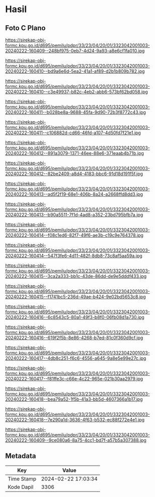 # Hasil

## Foto C Plano

https://sirekap-obj-formc.kpu.go.id/d695/pemilu/pdpr/33/23/04/20/01/3323042001003-20240222-160409--248bf975-0eb7-4d24-9a93-a8e6cf1fa010.jpg

https://sirekap-obj-formc.kpu.go.id/d695/pemilu/pdpr/33/23/04/20/01/3323042001003-20240222-160410--bd9a6e6d-5ea2-41a1-af89-d2b1b809b782.jpg

https://sirekap-obj-formc.kpu.go.id/d695/pemilu/pdpr/33/23/04/20/01/3323042001003-20240222-160410--c3e49937-b82c-4eb2-abb6-573bf62bd058.jpg

https://sirekap-obj-formc.kpu.go.id/d695/pemilu/pdpr/33/23/04/20/01/3323042001003-20240222-160411--b028be8a-9688-45fa-9d90-72b3f8772c43.jpg

https://sirekap-obj-formc.kpu.go.id/d695/pemilu/pdpr/33/23/04/20/01/3323042001003-20240222-160411--c106882d-cd66-46fd-a107-4d50fd7f21e1.jpg

https://sirekap-obj-formc.kpu.go.id/d695/pemilu/pdpr/33/23/04/20/01/3323042001003-20240222-160412--891a3079-1371-46ee-88e6-371eaab4b71b.jpg

https://sirekap-obj-formc.kpu.go.id/d695/pemilu/pdpr/33/23/04/20/01/3323042001003-20240222-160412--82be2409-a8d4-4183-bbc6-91d18d191f5f.jpg

https://sirekap-obj-formc.kpu.go.id/d695/pemilu/pdpr/33/23/04/20/01/3323042001003-20240222-160413--ad5f2f19-68e1-406b-8a24-a2668ffd8dd3.jpg

https://sirekap-obj-formc.kpu.go.id/d695/pemilu/pdpr/33/23/04/20/01/3323042001003-20240222-160413--b90a5511-7f1d-4ad8-a352-23bd795bfb7a.jpg

https://sirekap-obj-formc.kpu.go.id/d695/pemilu/pdpr/33/23/04/20/01/3323042001003-20240222-160414--f08c1ed6-82f7-49f6-ae3b-c19c9e764378.jpg

https://sirekap-obj-formc.kpu.go.id/d695/pemilu/pdpr/33/23/04/20/01/3323042001003-20240222-160414--547f3fe6-4d11-482f-8db8-73c8af5aa59a.jpg

https://sirekap-obj-formc.kpu.go.id/d695/pemilu/pdpr/33/23/04/20/01/3323042001003-20240222-160415--3ca2a333-bb1c-43de-86dd-de9e5dddf433.jpg

https://sirekap-obj-formc.kpu.go.id/d695/pemilu/pdpr/33/23/04/20/01/3323042001003-20240222-160415--f1741bc5-236d-49ae-b424-9e02bd5653c8.jpg

https://sirekap-obj-formc.kpu.go.id/d695/pemilu/pdpr/33/23/04/20/01/3323042001003-20240222-160416--6c8543c5-80a1-49f3-b8f0-06fb08d1a730.jpg

https://sirekap-obj-formc.kpu.go.id/d695/pemilu/pdpr/33/23/04/20/01/3323042001003-20240222-160416--619f2f5b-8e86-4268-b7ed-81c0f360d9cf.jpg

https://sirekap-obj-formc.kpu.go.id/d695/pemilu/pdpr/33/23/04/20/01/3323042001003-20240222-160417--4db8c251-f6c6-4556-a645-9a8e5e99e27c.jpg

https://sirekap-obj-formc.kpu.go.id/d695/pemilu/pdpr/33/23/04/20/01/3323042001003-20240222-160417--f81ffe3c-c66e-4c22-965e-021b30aa2979.jpg

https://sirekap-obj-formc.kpu.go.id/d695/pemilu/pdpr/33/23/04/20/01/3323042001003-20240222-160418--bea79a52-1f5b-41a3-bb5d-4607366a1b17.jpg

https://sirekap-obj-formc.kpu.go.id/d695/pemilu/pdpr/33/23/04/20/01/3323042001003-20240222-160418--7e290a1d-3636-4f63-b532-ec88f272e4e1.jpg

https://sirekap-obj-formc.kpu.go.id/d695/pemilu/pdpr/33/23/04/20/01/3323042001003-20240222-160409--9ce080a6-8a75-4cc1-bd7f-a57b5a307388.jpg


## Metadata

| Key        | Value               |
| ---------- | ------------------- |
| Time Stamp | 2024-02-22 17:03:34 |
| Kode Dapil | 3306                |



